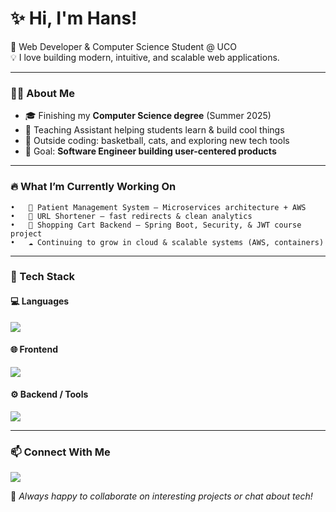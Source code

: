 # ✨ Hi, I'm Hans!  
🚀 Web Developer & Computer Science Student @ UCO  
💡 I love building modern, intuitive, and scalable web applications.

---

### 👨‍💻 About Me  
- 🎓 Finishing my **Computer Science degree** (Summer 2025)  
- 💼 Teaching Assistant helping students learn & build cool things  
- 🏀 Outside coding: basketball, cats, and exploring new tech tools  
- 🎯 Goal: **Software Engineer building user-centered products**

---

### 🔥 What I’m Currently Working On  
	•	🏥 Patient Management System — Microservices architecture + AWS
	•	🔗 URL Shortener — fast redirects & clean analytics
	•	🛒 Shopping Cart Backend — Spring Boot, Security, & JWT course project
	•	☁️ Continuing to grow in cloud & scalable systems (AWS, containers)
---

### 🧰 Tech Stack

#### 💻 Languages
<p>
<img src="https://skillicons.dev/icons?i=js,ts,java,cpp,python,sql" />
</p>

#### 🌐 Frontend
<p>
<img src="https://skillicons.dev/icons?i=react,nextjs,tailwind,html,css" />
</p>

#### ⚙️ Backend / Tools
<p>
<img src="https://skillicons.dev/icons?i=nodejs,express,spring,postgres,dynamodb,git,github,docker,aws" />
</p>

---

### 📫 Connect With Me  
<p>
<a href="https://www.linkedin.com/in/yong-shen-hans-wong/"><img src="https://skillicons.dev/icons?i=linkedin" /></a>
</p>

💬 *Always happy to collaborate on interesting projects or chat about tech!*
